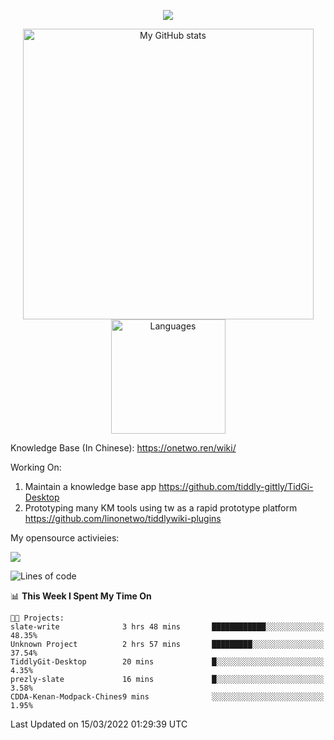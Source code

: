 <a href="https://github.com/linonetwo">
    <p align="center">
        <img src="https://github-profile-trophy.vercel.app/?username=linonetwo&column=7&theme=onedark"/>
    </p>
</a>
<a align="center" href="https://github.com/linonetwo">
  <p align="center">
    <img src="https://github-readme-stats.vercel.app/api?username=linonetwo&show_icons=true&count_private=true" alt="My GitHub stats" width="465"/>
    <img src="https://github-readme-stats.vercel.app/api/top-langs/?username=linonetwo&layout=compact&langs_count=10" alt="Languages" height="183">
  </p>
</a>

Knowledge Base (In Chinese): https://onetwo.ren/wiki/

Working On: 

1. Maintain a knowledge base app https://github.com/tiddly-gittly/TidGi-Desktop
1. Prototyping many KM tools using tw as a rapid prototype platform https://github.com/linonetwo/tiddlywiki-plugins

My opensource activieies:

![](https://visitor-badge.glitch.me/badge?page_id=linonetwo.linonetwo)

<!--START_SECTION:waka-->
![Lines of code](https://img.shields.io/badge/From%20Hello%20World%20I%27ve%20Written-2%20Million%20lines%20of%20code-blue)

📊 **This Week I Spent My Time On** 

```text
🐱‍💻 Projects: 
slate-write              3 hrs 48 mins       ████████████░░░░░░░░░░░░░   48.35% 
Unknown Project          2 hrs 57 mins       █████████░░░░░░░░░░░░░░░░   37.54% 
TiddlyGit-Desktop        20 mins             █░░░░░░░░░░░░░░░░░░░░░░░░   4.35% 
prezly-slate             16 mins             █░░░░░░░░░░░░░░░░░░░░░░░░   3.58% 
CDDA-Kenan-Modpack-Chines9 mins              ░░░░░░░░░░░░░░░░░░░░░░░░░   1.95%

```


 Last Updated on 15/03/2022 01:29:39 UTC
<!--END_SECTION:waka-->
